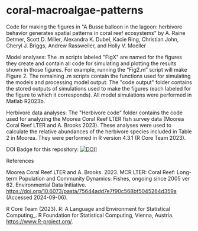 # coral-macroalgae-patterns
Code for making the figures in "A Busse balloon in the lagoon: herbivore behavior generates spatial patterns in coral reef ecosystems" by A. Raine Detmer, Scott D. Miller, Alexandra K. Dubel, Kacie Ring, Christian John, Cheryl J. Briggs, Andrew Rassweiler, and Holly V. Moeller

Model analyses:
The .m scripts labeled "FigX" are named for the figures they create and contain all code for simulating and plotting the results shown in those figures. For example, running the “Fig2.m” script will make Figure 2. The remaining .m scripts contain the functions used for simulating the models and processing model output. The "code output" folder contains the stored outputs of simulations used to make the figures (each labeled for the figure to which it corresponds). All model simulations were performed in Matlab R2023b. 

Herbivore data analyses:
The "Herbivore code" folder contains the code used for analyzing the Moorea Coral Reef LTER fish survey data (Moorea Coral Reef LTER and A. Brooks 2023). These analyses were used to calculate the relative abundances of the herbivore species included in Table 2 in Moorea. They were performed in R version 4.3.1 (R Core Team 2023). 

DOI Badge for this repository:
[![DOI](https://zenodo.org/badge/843644567.svg)](https://zenodo.org/doi/10.5281/zenodo.13730757)]

References

Moorea Coral Reef LTER and A. Brooks. 2023. MCR LTER: Coral Reef: Long-term Population and Community Dynamics: Fishes, ongoing since 2005 ver 62. Environmental Data Initiative. https://doi.org/10.6073/pasta/75644add7e7f90c568bf5045264d359a (Accessed 2024-09-06).

R Core Team (2023). R: A Language and Environment for Statistical
  Computing_. R Foundation for Statistical Computing, Vienna, Austria.
  <https://www.R-project.org/>.

